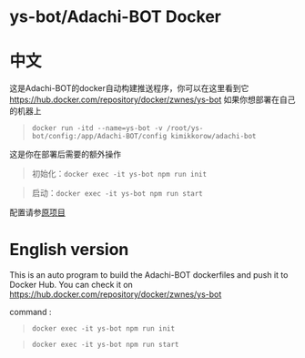 # ys-bot/Adachi-BOT Docker
# 中文
这是Adachi-BOT的docker自动构建推送程序，你可以在这里看到它 
https://hub.docker.com/repository/docker/zwnes/ys-bot
如果你想部署在自己的机器上
> `docker run -itd --name=ys-bot -v /root/ys-bot/config:/app/Adachi-BOT/config kimikkorow/adachi-bot`

这是你在部署后需要的额外操作

> 初始化：`docker exec -it ys-bot npm run init`

> 启动：`docker exec -it ys-bot npm run start`

配置请参[原项目](https://github.com/Arondight/Adachi-BOT)

# English version
This is an auto program to build the Adachi-BOT dockerfiles and push it to Docker Hub.
You can check it on  https://hub.docker.com/repository/docker/zwnes/ys-bot

command :
> `docker exec -it ys-bot npm run init`

> `docker exec -it ys-bot npm run start`
